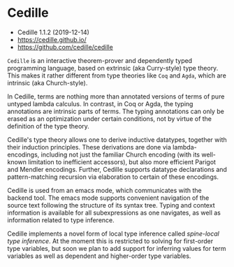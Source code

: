 # Cedille

- Cedille 1.1.2 (2019-12-14)
- https://cedille.github.io/
- https://github.com/cedille/cedille

`Cedille` is an interactive theorem-prover and dependently typed programming language, based on extrinsic (aka Curry-style) type theory. This makes it rather different from type theories like `Coq` and `Agda`, which are intrinsic (aka Church-style).

In Cedille, terms are nothing more than annotated versions of terms of pure untyped lambda calculus. In contrast, in Coq or Agda, the typing annotations are intrinsic parts of terms. The typing annotations can only be erased as an optimization under certain conditions, not by virtue of the definition of the type theory.

Cedille's type theory allows one to derive inductive datatypes, together with their induction principles. These derivations are done via lambda-encodings, including not just the familiar Church encoding (with its well-known limitation to inefficient accessors), but also more efficient Parigot and Mendler encodings. Further, Cedille supports datatype declarations and pattern-matching recursion via elaboration to certain of these encodings.

Cedille is used from an emacs mode, which communicates with the backend tool. The emacs mode supports convenient navigation of the source text following the structure of its syntax tree. Typing and context information is available for all subexpressions as one navigates, as well as information related to type inference.

Cedille implements a novel form of local type inference called *spine-local type inference*. At the moment this is restricted to solving for first-order type variables, but soon we plan to add support for inferring values for term variables as well as dependent and higher-order type variables.
